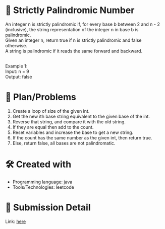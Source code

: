 
# 💼 Strictly Palindromic Number<a name="about-project"></a>
An integer n is strictly palindromic if, for every base b between 2 and n - 2 (inclusive), the string representation of the integer n in base b is palindromic.
<br>
Given an integer n, return true if n is strictly palindromic and false otherwise.
<br>
A string is palindromic if it reads the same forward and backward.
<br><br>

Example 1:
<br>
Input: n = 9 <br>
Output: false

# 📜 Plan/Problems
1. Create a loop of size of the given int.
2. Get the new ith base string equivalent to the given base of the int.
3. Reverse that string, and compare it with the old string.
4. If they are equal then add to the count.
5. Reset variables and increase the base to get a new string.
6. If the count has the same number as the given int, then return true.
7. Else, return false, all bases are not palindromatic.

# 🛠 Created with
- Programming language: java
- Tools/Technologies: leetcode

# 💎 Submission Detail
Link: [here](https://leetcode.com/submissions/detail/1129383962/)
